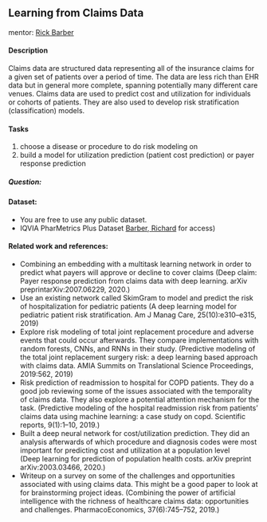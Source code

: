## Learning from Claims Data
mentor: [Rick Barber](mailto:barber5@illinois.edu)

#### Description
Claims data are structured data representing all of the insurance claims for a given set of patients over a period of time. 
The data are less rich than EHR data but in general more complete, spanning potentially many different care venues. 
Claims data are used to predict cost and utilization for individuals or cohorts of patients. 
They are also used to develop risk stratification (classification) models. 

#### Tasks
1. choose a disease or procedure to do risk modeling on
2. build a model for utilization prediction (patient cost prediction) or payer response prediction

##### Question:


#### Dataset: 
 - You are free to use any public dataset.
 - IQVIA PharMetrics Plus Dataset [Barber, Richard](mailto:barber5@illinois.edu) for access)

#### Related work and references:
 - Combining an embedding with a multitask learning network in order to predict what payers will approve or decline to cover claims
    (Deep claim: Payer response prediction from claims data with deep learning. arXiv preprintarXiv:2007.06229, 2020.)
 - Use an existing network called SkimGram to model and predict the risk of hospitalization for pediatric patients
    (A deep learning model for pediatric patient risk stratification. Am J Manag Care, 25(10):e310–e315, 2019)
 - Explore risk modeling of total joint replacement procedure and adverse events that could occur afterwards. They compare implementations with random forests, CNNs, and RNNs in their study.
    (Predictive modeling of the total joint replacement surgery risk: a deep learning based approach with claims data. AMIA Summits on Translational Science Proceedings, 2019:562, 2019)
 - Risk prediction of readmission to hospital for COPD patients. They do a good job reviewing some of the issues associated with the temporality of claims data. They also explore a potential attention mechanism for the task.
    (Predictive modeling of the hospital readmission risk from patients’ claims data using machine learning: a case study on copd. Scientific reports, 9(1):1–10, 2019.)
 - Built a deep neural network for cost/utilization prediction. They did an analysis afterwards of which procedure and diagnosis codes were most important for predicting cost and utilization at a population level   
    (Deep learning for prediction of population health costs. arXiv preprint arXiv:2003.03466, 2020.)
 - Writeup on a survey on some of the challenges and opportunities associated with using claims data. 
        This might be a good paper to look at for brainstorming project ideas.
    (Combining the power of artificial intelligence with the richness of healthcare claims data: opportunities and challenges. PharmacoEconomics, 37(6):745–752, 2019.)
